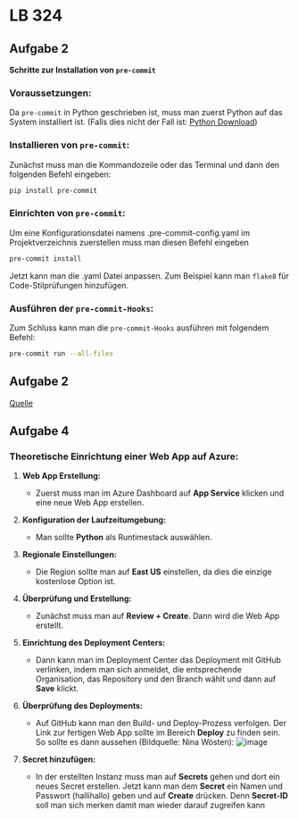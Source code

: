 # LB 324

## Aufgabe 2
**Schritte zur Installation von `pre-commit`**

### Voraussetzungen:
   Da `pre-commit` in Python geschrieben ist, muss man zuerst Python auf das System installiert ist. (Falls dies nicht der Fall ist: [Python Download](https://www.python.org/downloads/))

### Installieren von `pre-commit`:
   Zunächst muss man die Kommandozeile oder das Terminal und dann den folgenden Befehl eingeben:
   ```bash
   pip install pre-commit
   ```

### Einrichten von `pre-commit`:
   Um eine Konfigurationsdatei namens .pre-commit-config.yaml im Projektverzeichnis zuerstellen muss man diesen Befehl eingeben 
   ```bash
   pre-commit install
   ```
   Jetzt kann man die .yaml Datei anpassen. Zum Beispiel kann man `flake8` für Code-Stilprüfungen hinzufügen.

### Ausführen der `pre-commit-Hooks`:
   Zum Schluss kann man die `pre-commit-Hooks` ausführen mit folgendem Befehl:
   ```bash
   pre-commit run --all-files
   ```
## Aufgabe 2
   [Quelle](https://docs.github.com/en/actions/automating-builds-and-tests/building-and-testing-python)

## Aufgabe 4

### Theoretische Einrichtung einer Web App auf Azure:

1. **Web App Erstellung:**
   - Zuerst muss man im Azure Dashboard auf **App Service** klicken und eine neue Web App erstellen.
     
2. **Konfiguration der Laufzeitumgebung:**
   - Man sollte **Python** als Runtimestack auswählen.
     
3. **Regionale Einstellungen:**
   - Die Region sollte man auf **East US** einstellen, da dies die einzige kostenlose Option ist.
     
4. **Überprüfung und Erstellung:**
   - Zunächst muss man auf **Review + Create**. Dann wird die Web App erstellt.
     
5. **Einrichtung des Deployment Centers:**
   - Dann kann man im Deployment Center das Deployment mit GitHub verlinken, indem man sich anmeldet, die entsprechende Organisation, das Repository und den Branch wählt und dann auf **Save** klickt.
     
6. **Überprüfung des Deployments:**
   - Auf GitHub kann man den Build- und Deploy-Prozess verfolgen. Der Link zur fertigen Web App sollte im Bereich **Deploy** zu finden sein. So sollte es dann aussehen (Bildquelle: Nina Wösten):
     ![image](https://github.com/IlonaZinge/ZingeIlonaLB-324/assets/91138062/437442ff-23ef-4554-a88d-a08172e7cd89)

6. **Secret hinzufügen:**
   - In der erstellten Instanz muss man auf **Secrets** gehen und dort ein neues  Secret erstellen. Jetzt kann man dem **Secret** ein Namen und Passwort (hallihallo) geben und auf **Create** drücken. Denn **Secret-ID** soll man sich merken damit man wieder darauf zugreifen kann
